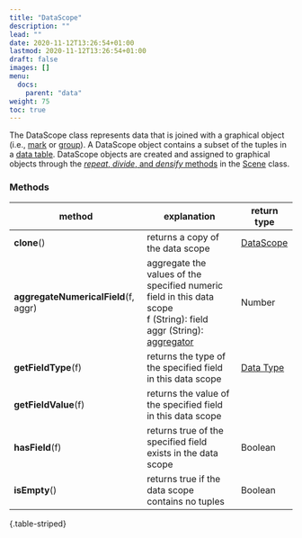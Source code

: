 ```yaml
---
title: "DataScope"
description: ""
lead: ""
date: 2020-11-12T13:26:54+01:00
lastmod: 2020-11-12T13:26:54+01:00
draft: false
images: []
menu:
  docs:
    parent: "data"
weight: 75
toc: true
---
```


The DataScope class represents data that is joined with a graphical object (i.e., [mark](../../marks/mark/) or [group](../../group/group/)). A DataScope object contains a subset of the tuples in a [data table](../data/datatable/). DataScope objects are created and assigned to graphical objects through the [_repeat_, _divide_, and _densify_ methods](../../group/scene/#methods-join-graphics-with-data) in the [Scene](../../group/scene/) class.

### Methods
| method |  explanation   | return type |
| --- | --- | --- |
|**clone**() | returns a copy of the data scope | [DataScope](../data/datascope/) | 
|**aggregateNumericalField**(f, aggr) | aggregate the values of the specified numeric field in this data scope<br>f (String): field<br>aggr (String): [aggregator](../../global/constants/#aggregator) | Number |
|**getFieldType**(f) | returns the type of the specified field in this data scope | [Data Type](../../global/constants/#data-type) | 
|**getFieldValue**(f) | returns the value of the specified field in this data scope | | 
| **hasField**(f) | returns true of the specified field exists in the data scope | Boolean |
|**isEmpty**() | returns true if the data scope contains no tuples | Boolean | 
{.table-striped}